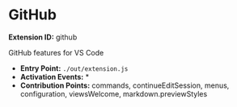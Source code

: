 # GitHub

**Extension ID:** github

GitHub features for VS Code

* **Entry Point:** `./out/extension.js`
* **Activation Events:** *
* **Contribution Points:** commands, continueEditSession, menus, configuration, viewsWelcome, markdown.previewStyles
